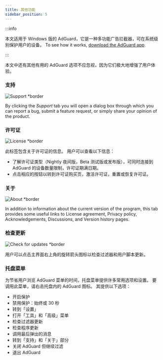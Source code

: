 ```yaml
---
title: 其他功能
sidebar_position: 5
---
```


:::info

本文适用于 Windows 版的 AdGuard，它是一种多功能广告拦截器，可在系统级别保护用户的设备。 To see how it works, [download the AdGuard app](https://agrd.io/download-kb-adblock).

:::

本文中还有其他有用的 AdGuard 选项不应忽视，因为它们极大地增强了用户体验。

### 支持

![Support \*border](https://cdn.adtidy.org/content/kb/ad_blocker/windows/other_features/support.png)

By clicking the _Support_ tab you will open a dialog box through which you can report a bug, submit a feature request, or simply share your opinion of the product.

### 许可证

![License \*border](https://cdn.adtidy.org/content/kb/ad_blocker/windows/other_features/license.png)

此标签包含关于许可证的信息。 用户可以查看以下信息：

- 了解许可证类型（Nightly 夜间版，Beta 测试版或发布版），可同时连接到 AdGuard 的设备数量限制，许可证期满日期。
- 点击相应的按钮以转到许可证购买页，激活许可证，重置或恢复许可证。

### 关于

![About \*border](https://cdn.adtidy.org/content/kb/ad_blocker/windows/other_features/about.png)

In addition to information about the current version of the program, this tab provides some useful links to License agreement, Privacy policy, Acknowledgements, Discussions, and Version history pages.

### 检查更新

![Check for updates \*border](https://cdn.adtidy.org/content/kb/ad_blocker/windows/other_features/updates.png)

用户可以点击主界面右上角的旋转箭头图标以检查过滤器和用户脚本更新。

### 托盘菜单

为节省用户浏览 AdGuard 菜单的时间，托盘菜单提供许多常用选项和设置。 要调用此菜单，请右击托盘内的 AdGuard 图标。 其提供以下选项：

- 开启保护
- 禁用保护：始终或 30 秒
- 转到「设置」
- 打开「工具」和「高级」菜单
- 检查过滤器更新
- 检查程序更新
- 调用最后弹出的消息
- 转到「支持」和「关于」部分
- 关闭 AdGuard 但继续过滤
- 退出 AdGuard
